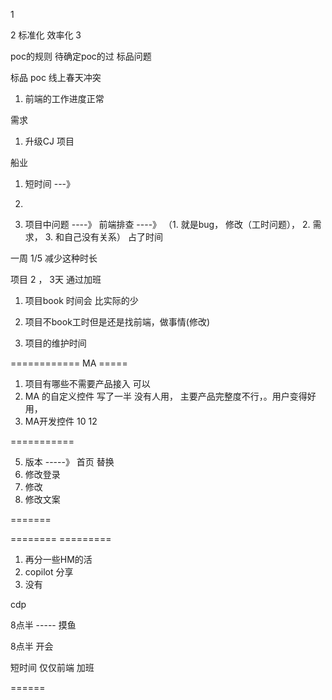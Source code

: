 

1

2
 标准化 效率化
3



poc的规则
待确定poc的过
标品问题

标品 poc  线上春天冲突

1. 前端的工作进度正常





需求

1.  升级CJ 项目

船业



1. 短时间 ---》 
2. 




1.  项目中问题 ----》 前端排查 ----》 （1. 就是bug， 修改（工时问题）， 2. 需求， 3.  和自己没有关系） 占了时间

一周 1/5   减少这种时长

项目 2 ，  3天 通过加班


1. 项目book 时间会 比实际的少

2. 项目不book工时但是还是找前端，做事情(修改)

3. 项目的维护时间


============ MA =====

1. 项目有哪些不需要产品接入 可以
2. MA 的自定义控件 写了一半 没有人用， 主要产品完整度不行，。用户变得好用，
3. MA开发控件 10 12  


===========


5. 版本 -----》 首页 替换
6. 修改登录
7. 修改
8. 修改文案


=======




========    =========

1.  再分一些HM的活 
2. copilot 分享
3.  没有

cdp 

8点半    -----   摸鱼

8点半 开会





短时间   仅仅前端 加班 


====== 









